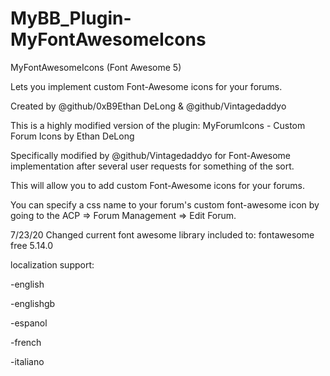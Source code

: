 # MyBB_Plugin-MyFontAwesomeIcons

MyFontAwesomeIcons (Font Awesome 5)

Lets you implement custom Font-Awesome icons for your forums.

Created by @github/0xB9Ethan DeLong & @github/Vintagedaddyo

This is a highly modified version of the plugin: MyForumIcons - Custom Forum Icons by Ethan DeLong

Specifically modified by @github/Vintagedaddyo for Font-Awesome implementation after several user requests for something of the sort.


This will allow you to add custom Font-Awesome icons for your forums.


You can specify a css name to your forum's custom font-awesome icon by going to the ACP => Forum Management => Edit Forum.


7/23/20 Changed current font awesome library included to: fontawesome free 5.14.0


localization support:

-english 

-englishgb

-espanol

-french

-italiano

